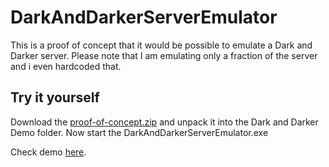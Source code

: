 # DarkAndDarkerServerEmulator

This is a proof of concept that it would be possible to emulate a Dark and Darker server. Please note that I am emulating only a fraction of the server and i even hardcoded that. 

## Try it yourself
Download the [proof-of-concept.zip](https://github.com/gookie-dev/DarkAndDarkerServerEmulator/releases/download/0.1/proof-of-concept.zip) and unpack it into the Dark and Darker Demo folder. Now start the DarkAndDarkerServerEmulator.exe

Check demo [here](https://imgur.com/Ik7KXVF).
